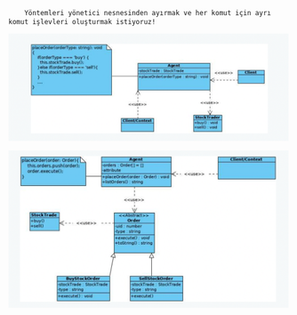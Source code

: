 ```
    Yöntemleri yönetici nesnesinden ayırmak ve her komut için ayrı komut işlevleri oluşturmak istiyoruz!
```

![Before Command Design Pattern](https://github.com/ckymn/JS-Design-Pattern/blob/master/Behavioral_Design_Patterns/1.Command/images/first.png)

![After Command Design Pattern](https://github.com/ckymn/JS-Design-Pattern/blob/master/Behavioral_Design_Patterns/1.Command/images/second.png)
